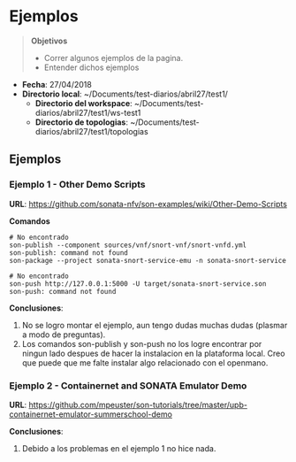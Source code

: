 # Ejemplos


> **Objetivos**
> * Correr algunos ejemplos de la pagina.
> * Entender dichos ejemplos

* **Fecha**: 27/04/2018
* **Directorio local**: ~/Documents/test-diarios/abril27/test1/
  * **Directorio del workspace**: ~/Documents/test-diarios/abril27/test1/ws-test1
  * **Directorio de topologias**: ~/Documents/test-diarios/abril27/test1/topologias
## Ejemplos

### Ejemplo 1 - Other Demo Scripts

**URL**: https://github.com/sonata-nfv/son-examples/wiki/Other-Demo-Scripts

**Comandos**
```
# No encontrado
son-publish --component sources/vnf/snort-vnf/snort-vnfd.yml
son-publish: command not found
son-package --project sonata-snort-service-emu -n sonata-snort-service

# No encontrado
son-push http://127.0.0.1:5000 -U target/sonata-snort-service.son
son-push: command not found
```


**Conclusiones**:
1. No se logro montar el ejemplo, aun tengo dudas muchas dudas (plasmar a modo de preguntas).
2. Los comandos son-publish y son-push no los logre encontrar por ningun lado despues de hacer la instalacion en la plataforma local. Creo que puede que me falte instalar algo relacionado con el openmano.



### Ejemplo 2 - Containernet and SONATA Emulator Demo

**URL**: https://github.com/mpeuster/son-tutorials/tree/master/upb-containernet-emulator-summerschool-demo


**Conclusiones**:
1. Debido a los problemas en el ejemplo 1 no hice nada.
